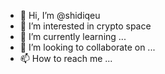 - 👋 Hi, I’m @shidiqeu 
- 👀 I’m interested in crypto space
- 🌱 I’m currently learning ...  
- 💞️ I’m looking to collaborate on ...  
- 📫 How to reach me ... 

<!---
shidiqeu/shidiqeu is a ✨ special ✨ repository because its `README.md` (this file) appears on your GitHub profile.
You can click the Preview link to take a look at your changes.
--->
 
